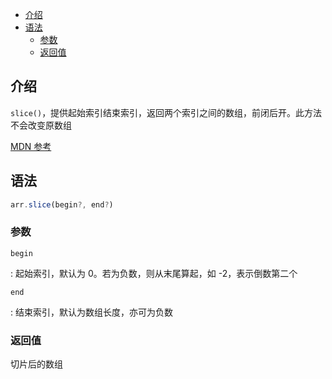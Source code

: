 - [介绍](#介绍)
- [语法](#语法)
  - [参数](#参数)
  - [返回值](#返回值)

## 介绍

`slice()`，提供起始索引结束索引，返回两个索引之间的数组，前闭后开。此方法不会改变原数组

[MDN 参考](https://developer.mozilla.org/zh-CN/docs/Web/JavaScript/Reference/Global_Objects/Array/slice)

## 语法

```js
arr.slice(begin?, end?)
```

### 参数

`begin`

: 起始索引，默认为 0。若为负数，则从末尾算起，如 -2，表示倒数第二个

`end`

: 结束索引，默认为数组长度，亦可为负数

### 返回值

切片后的数组
